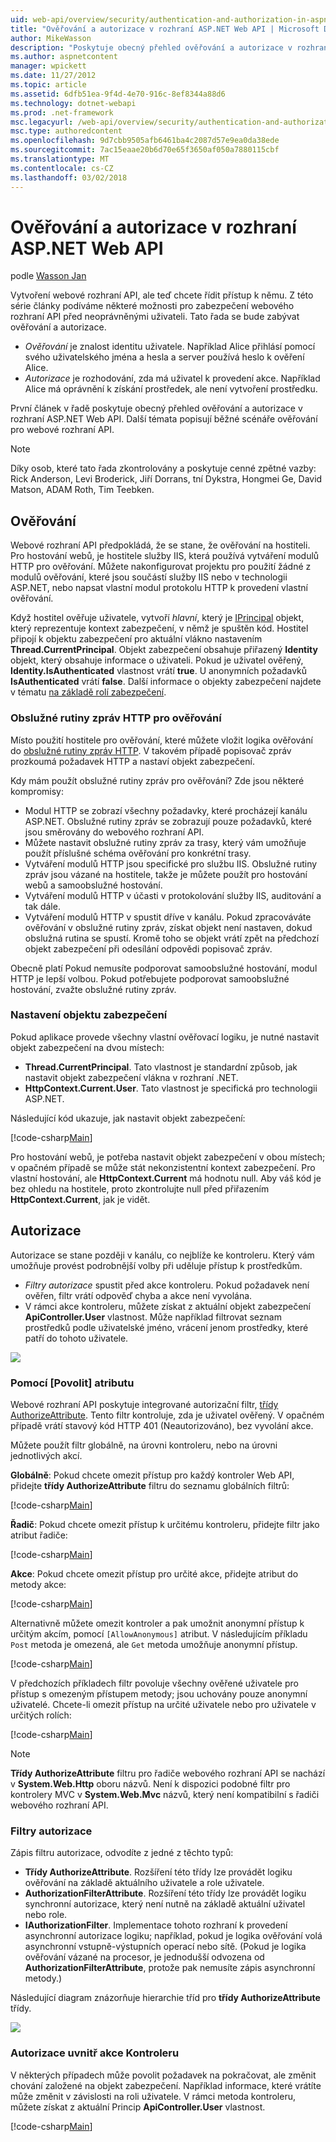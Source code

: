 ```yaml
---
uid: web-api/overview/security/authentication-and-authorization-in-aspnet-web-api
title: "Ověřování a autorizace v rozhraní ASP.NET Web API | Microsoft Docs"
author: MikeWasson
description: "Poskytuje obecný přehled ověřování a autorizace v rozhraní ASP.NET Web API."
ms.author: aspnetcontent
manager: wpickett
ms.date: 11/27/2012
ms.topic: article
ms.assetid: 6dfb51ea-9f4d-4e70-916c-8ef8344a88d6
ms.technology: dotnet-webapi
ms.prod: .net-framework
msc.legacyurl: /web-api/overview/security/authentication-and-authorization-in-aspnet-web-api
msc.type: authoredcontent
ms.openlocfilehash: 9d7cbb9505afb6461ba4c2087d57e9ea0da38ede
ms.sourcegitcommit: 7ac15eaae20b6d70e65f3650af050a7880115cbf
ms.translationtype: MT
ms.contentlocale: cs-CZ
ms.lasthandoff: 03/02/2018
---
```

<a name="authentication-and-authorization-in-aspnet-web-api"></a>Ověřování a autorizace v rozhraní ASP.NET Web API
====================
podle [Wasson Jan](https://github.com/MikeWasson)

Vytvoření webové rozhraní API, ale teď chcete řídit přístup k němu. Z této série články podíváme některé možnosti pro zabezpečení webového rozhraní API před neoprávněnými uživateli. Tato řada se bude zabývat ověřování a autorizace.

- *Ověřování* je znalost identitu uživatele. Například Alice přihlásí pomocí svého uživatelského jména a hesla a server používá heslo k ověření Alice.
- *Autorizace* je rozhodování, zda má uživatel k provedení akce. Například Alice má oprávnění k získání prostředek, ale není vytvoření prostředku.

První článek v řadě poskytuje obecný přehled ověřování a autorizace v rozhraní ASP.NET Web API. Další témata popisují běžné scénáře ověřování pro webové rozhraní API.

> [!NOTE]
> Díky osob, které tato řada zkontrolovány a poskytuje cenné zpětné vazby: Rick Anderson, Levi Broderick, Jiří Dorrans, tní Dykstra, Hongmei Ge, David Matson, ADAM Roth, Tim Teebken.


## <a name="authentication"></a>Ověřování

Webové rozhraní API předpokládá, že se stane, že ověřování na hostiteli. Pro hostování webů, je hostitele služby IIS, která používá vytváření modulů HTTP pro ověřování. Můžete nakonfigurovat projektu pro použití žádné z modulů ověřování, které jsou součástí služby IIS nebo v technologii ASP.NET, nebo napsat vlastní modul protokolu HTTP k provedení vlastní ověřování.

Když hostitel ověřuje uživatele, vytvoří *hlavní*, který je [IPrincipal](https://msdn.microsoft.com/library/System.Security.Principal.IPrincipal.aspx) objekt, který reprezentuje kontext zabezpečení, v němž je spuštěn kód. Hostitel připojí k objektu zabezpečení pro aktuální vlákno nastavením **Thread.CurrentPrincipal**. Objekt zabezpečení obsahuje přiřazený **Identity** objekt, který obsahuje informace o uživateli. Pokud je uživatel ověřený, **Identity.IsAuthenticated** vlastnost vrátí **true**. U anonymních požadavků **IsAuthenticated** vrátí **false**. Další informace o objekty zabezpečení najdete v tématu [na základě rolí zabezpečení](https://msdn.microsoft.com/library/shz8h065.aspx).

### <a name="http-message-handlers-for-authentication"></a>Obslužné rutiny zpráv HTTP pro ověřování

Místo použití hostitele pro ověřování, které můžete vložit logika ověřování do [obslužné rutiny zpráv HTTP](../advanced/http-message-handlers.md). V takovém případě popisovač zpráv prozkoumá požadavek HTTP a nastaví objekt zabezpečení.

Kdy mám použít obslužné rutiny zpráv pro ověřování? Zde jsou některé kompromisy:

- Modul HTTP se zobrazí všechny požadavky, které procházejí kanálu ASP.NET. Obslužné rutiny zpráv se zobrazují pouze požadavků, které jsou směrovány do webového rozhraní API.
- Můžete nastavit obslužné rutiny zpráv za trasy, který vám umožňuje použít příslušné schéma ověřování pro konkrétní trasy.
- Vytváření modulů HTTP jsou specifické pro službu IIS. Obslužné rutiny zpráv jsou vázané na hostitele, takže je můžete použít pro hostování webů a samoobslužné hostování.
- Vytváření modulů HTTP v účasti v protokolování služby IIS, auditování a tak dále.
- Vytváření modulů HTTP v spustit dříve v kanálu. Pokud zpracováváte ověřování v obslužné rutiny zpráv, získat objekt není nastaven, dokud obslužná rutina se spustí. Kromě toho se objekt vrátí zpět na předchozí objekt zabezpečení při odesílání odpovědi popisovač zpráv.

Obecně platí Pokud nemusíte podporovat samoobslužné hostování, modul HTTP je lepší volbou. Pokud potřebujete podporovat samoobslužné hostování, zvažte obslužné rutiny zpráv.

### <a name="setting-the-principal"></a>Nastavení objektu zabezpečení

Pokud aplikace provede všechny vlastní ověřovací logiku, je nutné nastavit objekt zabezpečení na dvou místech:

- **Thread.CurrentPrincipal**. Tato vlastnost je standardní způsob, jak nastavit objekt zabezpečení vlákna v rozhraní .NET.
- **HttpContext.Current.User**. Tato vlastnost je specifická pro technologii ASP.NET.

Následující kód ukazuje, jak nastavit objekt zabezpečení:

[!code-csharp[Main](authentication-and-authorization-in-aspnet-web-api/samples/sample1.cs)]

Pro hostování webů, je potřeba nastavit objekt zabezpečení v obou místech; v opačném případě se může stát nekonzistentní kontext zabezpečení. Pro vlastní hostování, ale **HttpContext.Current** má hodnotu null. Aby váš kód je bez ohledu na hostitele, proto zkontrolujte null před přiřazením **HttpContext.Current**, jak je vidět.

## <a name="authorization"></a>Autorizace

Autorizace se stane později v kanálu, co nejblíže ke kontroleru. Který vám umožňuje provést podrobnější volby při uděluje přístup k prostředkům.

- *Filtry autorizace* spustit před akce kontroleru. Pokud požadavek není ověřen, filtr vrátí odpověď chyba a akce není vyvolána.
- V rámci akce kontroleru, můžete získat z aktuální objekt zabezpečení **ApiController.User** vlastnost. Může například filtrovat seznam prostředků podle uživatelské jméno, vrácení jenom prostředky, které patří do tohoto uživatele.

![](authentication-and-authorization-in-aspnet-web-api/_static/image1.png)

<a id="auth3"></a>
### <a name="using-the-authorize-attribute"></a>Pomocí [Povolit] atributu

Webové rozhraní API poskytuje integrované autorizační filtr, [třídy AuthorizeAttribute](https://msdn.microsoft.com/library/system.web.http.authorizeattribute.aspx). Tento filtr kontroluje, zda je uživatel ověřený. V opačném případě vrátí stavový kód HTTP 401 (Neautorizováno), bez vyvolání akce.

Můžete použít filtr globálně, na úrovni kontroleru, nebo na úrovni jednotlivých akcí.

**Globálně**: Pokud chcete omezit přístup pro každý kontroler Web API, přidejte **třídy AuthorizeAttribute** filtru do seznamu globálních filtrů:

[!code-csharp[Main](authentication-and-authorization-in-aspnet-web-api/samples/sample2.cs)]

**Řadič**: Pokud chcete omezit přístup k určitému kontroleru, přidejte filtr jako atribut řadiče:

[!code-csharp[Main](authentication-and-authorization-in-aspnet-web-api/samples/sample3.cs)]

**Akce**: Pokud chcete omezit přístup pro určité akce, přidejte atribut do metody akce:

[!code-csharp[Main](authentication-and-authorization-in-aspnet-web-api/samples/sample4.cs)]

Alternativně můžete omezit kontroler a pak umožnit anonymní přístup k určitým akcím, pomocí `[AllowAnonymous]` atribut. V následujícím příkladu `Post` metoda je omezená, ale `Get` metoda umožňuje anonymní přístup.

[!code-csharp[Main](authentication-and-authorization-in-aspnet-web-api/samples/sample5.cs)]

V předchozích příkladech filtr povoluje všechny ověřené uživatele pro přístup s omezeným přístupem metody; jsou uchovány pouze anonymní uživatelé. Chcete-li omezit přístup na určité uživatele nebo pro uživatele v určitých rolích:

[!code-csharp[Main](authentication-and-authorization-in-aspnet-web-api/samples/sample6.cs)]

> [!NOTE]
> **Třídy AuthorizeAttribute** filtru pro řadiče webového rozhraní API se nachází v **System.Web.Http** oboru názvů. Není k dispozici podobné filtr pro kontrolery MVC v **System.Web.Mvc** názvů, který není kompatibilní s řadiči webového rozhraní API.


### <a name="custom-authorization-filters"></a>Filtry autorizace

Zápis filtru autorizace, odvodíte z jedné z těchto typů:

- **Třídy AuthorizeAttribute**. Rozšíření této třídy lze provádět logiku ověřování na základě aktuálního uživatele a role uživatele.
- **AuthorizationFilterAttribute**. Rozšíření této třídy lze provádět logiku synchronní autorizace, který není nutně na základě aktuální uživatel nebo role.
- **IAuthorizationFilter**. Implementace tohoto rozhraní k provedení asynchronní autorizace logiku; například, pokud je logika ověřování volá asynchronní vstupně-výstupních operací nebo sítě. (Pokud je logika ověřování vázané na procesor, je jednodušší odvozena od **AuthorizationFilterAttribute**, protože pak nemusíte zápis asynchronní metody.)

Následující diagram znázorňuje hierarchie tříd pro **třídy AuthorizeAttribute** třídy.

![](authentication-and-authorization-in-aspnet-web-api/_static/image2.png)

### <a name="authorization-inside-a-controller-action"></a>Autorizace uvnitř akce Kontroleru

V některých případech může povolit požadavek na pokračovat, ale změnit chování založené na objekt zabezpečení. Například informace, které vrátíte může změnit v závislosti na roli uživatele. V rámci metoda kontroleru, můžete získat z aktuální Princip **ApiController.User** vlastnost.

[!code-csharp[Main](authentication-and-authorization-in-aspnet-web-api/samples/sample7.cs)]
